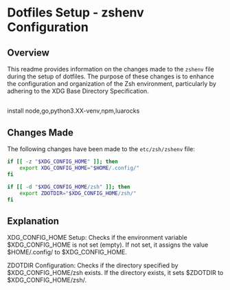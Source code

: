 # Dotfiles Setup - zshenv Configuration

## Overview

This readme provides information on the changes made to the `zshenv` file during the setup of dotfiles. The purpose of these changes is to enhance the configuration and organization of the Zsh environment, particularly by adhering to the XDG Base Directory Specification.

##
install node,go,python3.XX-venv,npm,luarocks

## Changes Made

The following changes have been made to the `etc/zsh/zshenv` file:

```bash
if [[ -z "$XDG_CONFIG_HOME" ]]; then
    export XDG_CONFIG_HOME="$HOME/.config/"
fi

if [[ -d "$XDG_CONFIG_HOME/zsh" ]]; then
    export ZDOTDIR="$XDG_CONFIG_HOME/zsh/"
fi
```

## Explanation

  XDG_CONFIG_HOME Setup:
        Checks if the environment variable $XDG_CONFIG_HOME is not set (empty).
        If not set, it assigns the value $HOME/.config/ to $XDG_CONFIG_HOME.

  ZDOTDIR Configuration:
        Checks if the directory specified by $XDG_CONFIG_HOME/zsh exists.
        If the directory exists, it sets $ZDOTDIR to $XDG_CONFIG_HOME/zsh/.
